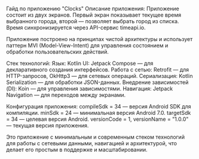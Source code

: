 Гайд по приложению "Clocks"
Описание приложения:
Приложение состоит из двух экранов. Первый экран показывает текущее время выбранного города, второй — позволяет выбрать город из списка. Время синхронизируется через API-сервис timeapi.io.

Приложение построено на принципах чистой архитектуры и использует паттерн MVI (Model-View-Intent) для управления состоянием и обработки пользовательских действий.

Стек технологий:
Язык: Kotlin
UI: Jetpack Compose — для декларативного создания интерфейсов.
Работа с сетью: Retrofit — для HTTP-запросов, OkHttp3 — для сетевых операций.
Сериализация: Kotlin Serialization — для обработки JSON-данных.
Внедрение зависимостей (DI): Koin — для управления зависимостями.
Навигация: Jetpack Navigation — для переходов между экранами.

Конфигурация приложения:
compileSdk = 34 — версия Android SDK для компиляции.
minSdk = 24 — минимальная версия Android 7.0.
targetSdk = 34 — целевая версия Android.
versionCode = 1, versionName = "1.0.0" — текущая версия приложения.

Это приложение с минимальным и современным стеком технологий для работы с сетевыми данными, навигацией и архитектурой, что делает его простым в поддержке и масштабировании.
